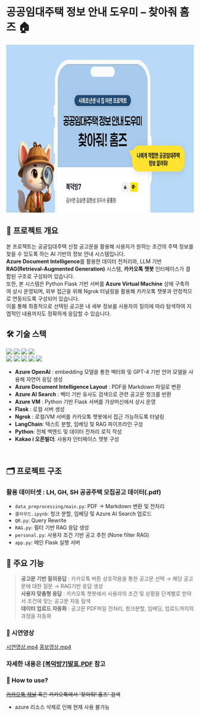 # 공공임대주택 정보 안내 도우미 – 찾아줘 홈즈 🏠
<img src="/홈즈.png" width="800" height="450">

## 📌 프로젝트 개요
본 프로젝트는 공공임대주택 신청 공고문을 활용해 사용자가 원하는 조건의 주택 정보를 찾을 수 있도록 하는 AI 기반의 정보 안내 시스템입니다.<br/>
**Azure Document Intelligence**를 활용한 데이터 전처리와, LLM 기반 **RAG(Retrieval-Augmented Generation)** 시스템, **카카오톡 챗봇** 인터페이스가 결합된 구조로 구성되어 있습니다.<br/>
또한, 본 시스템은 Python Flask 기반 서버를 **Azure Virtual Machine** 상에 구축하여 상시 운영되며, 외부 접근을 위해 Ngrok 터널링을 활용해 카카오톡 챗봇과 안정적으로 연동되도록 구성되어 있습니다.<br/>
이를 통해 최종적으로 선택된 공고문 내 세부 정보를 사용자의 질의에 따라 탐색하여 지엽적인 내용까지도 정확하게 응답할 수 있습니다.<br/>

## 🛠️ 기술 스택
<img src="https://img.shields.io/badge/Azure OpenAI-0078D4?style=flat-square&logo=OpenAI&logoColor=white"/> <img src="https://img.shields.io/badge/Azure Document Intelligence-0078D4?style=flat-square&logo=&logoColor=white"/> <img src="https://img.shields.io/badge/Azure AI Search-0078D4?style=flat-square&logo=&logoColor=white"/> <img src="https://img.shields.io/badge/Azure Virtual Machine-0078D4?style=flat-square&logo=&logoColor=white"/> <br/><img src="https://img.shields.io/badge/Python-3776AB?style=flat-square&logo=Python&logoColor=white"/>
<img src="https://img.shields.io/badge/flask-000000?style=flat-square&logo=flask&logoColor=white"/> <img src="https://img.shields.io/badge/LangChain-1C3C3C?style=flat-square&logo=langchain&logoColor=white"/> <img src="https://img.shields.io/badge/ngrok-1F1E37?style=flat-square&logo=ngrok&logoColor=white"/> <img src="https://img.shields.io/badge/Kakaotalk-FFCD00?style=flat-square&logo=kakaotalk&logoColor=white"/> 


- **Azure OpenAI** : embedding 모델을 통한 벡터화 및 GPT-4 기반 언어 모델을 사용해 자연어 응답 생성
- **Azure Document Intelligence Layout** : PDF을 Markdown 파일로 변환
- **Azure AI Search** : 벡터 기반 유사도 검색으로 관련 공고문 청크를 반환
- **Azure VM** : Python 기반 Flask 서버를 가상머신에서 상시 운영
- **Flask** : 로컬 서버 생성
- **Ngrok** : 로컬/VM 서버를 카카오톡 챗봇에서 접근 가능하도록 터널링
- **LangChain**: 텍스트 분할, 임베딩 및 RAG 파이프라인 구성
- **Python**: 전체 백엔드 및 데이터 전처리 로직 작성
- **Kakao i 오픈빌더**: 사용자 인터페이스 챗봇 구성
<br/>

## 🗂️ 프로젝트 구조
### 활용 데이터셋 : LH, GH, SH 공공주택 모집공고 데이터(.pdf)
- `data_preprocessing/main.py`: PDF → Markdown 변환 및 전처리
- `클라우드.ipynb`: 청크 분할, 임베딩 및 Azure AI Search 업로드
- `QR.py`: Query Rewrite
- `RAG.py`: 필터 기반 RAG 응답 생성
- `personal.py`: 사용자 조건 기반 공고 추천 (None filter RAG)
- `app.py`: 메인 Flask 실행 서버

## 🎯 주요 기능

> **공고문 기반 질의응답** : 카카오톡 버튼 상호작용을 통한 공고문 선택 → 해당 공고문에 대한 질문 → RAG기반 응답 생성<br/>
> **사용자 맞춤형 응답** : 카카오톡 챗봇에서 사용자의 조건 및 상황을 단계별로 받아서 조건에 맞는 공고문 자동 탐색<br/>
> **데이터 업로드 자동화** : 공고문 PDF파일 전처리, 청크분할, 임베딩, 업로드까지의 과정을 자동화<br/>

### 🎥 시연영상 
[시연영상.mp4](https://github.com/hongwon1031/MS_AI_project_2/blob/main/%EC%B9%B4%ED%86%A1%EC%8B%9C%EC%97%B0%EC%98%81%EC%83%81.mp4)
[홍보영상.mp4](https://github.com/hongwon1031/MS_AI_project_2/blob/main/%EC%8B%9C%EC%97%B0%EC%98%81%EC%83%81.mp4)
### 자세한 내용은 [[복덕방7]발표.PDF](https://github.com/hongwon1031/MS_AI_project_2/blob/main/%5B%EB%B3%B5%EB%8D%95%EB%B0%A97%5D%EB%B0%9C%ED%91%9C.pdf) 참고
### 🐶 How to use?
~~[카카오톡 채널](http://pf.kakao.com/_QfZwn) 혹은 카카오톡에서 '찾아줘! 홈즈' 검색~~
- azure 리소스 삭제로 인해 현재 사용 불가능

